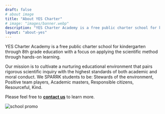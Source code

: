 ```yaml
---
draft: false
# about image
title: "About YES Charter"
# image: "images/banner.webp"
description: "YES Charter Academy is a free public charter school for kindergarten through 8th grade education with a focus on applying the scientific method  through hands-on learning."
layout: "about-yes"
---
```


YES Charter Academy is a free public charter school for kindergarten through 8th grade education with a focus on applying the scientific method  through hands-on learning.

Our mission is to cultivate a nurturing educational environment that pairs rigorous scientific inquiry with the highest standards of both academic and moral conduct. We SPARRK students to be: Stewards of the environment, Positive team players, Academic masters, Responsible citizens, Resourceful, Kind.

Please feel free to **[contact us](/contact)** to learn more.


<img src="/images/about/YES-Outreach-Postcards-Back-112021-1-scaled.jpg" alt="school promo" class="img-fluid">

<script type="application/ld+json">
  {
    "@context": "https://schema.org",
    "@type": "EducationalOrganization",
    "url": "https://yescharteracademy.org",
    "sameAs": ["https://yescharteracademy.com", "https://www.yescharteracademy.org", "https://www.yescharteracademy.com"],
    "logo": "https://www.yescharteracademy.com/images/YESlogo500.webp",
    "name": "Yuba Environmental Science Charter Academy",
    "alternateName": "YES Charter Academy",
    "description": "YES Charter Academy is a free public charter school for kindergarten through 10th grade education with a focus on applying the scientific method  through hands-on learning.",
    "address": {
      "@type": "PostalAddress",
      "streetAddress": "9841 Texas Hill Road",
      "addressLocality": "Oregon House",
      "addressCountry": "US",
      "addressRegion": "California",
      "postalCode": "95962"
    },
    "contactPoint": {
      "@type": "ContactPoint",
      "email": "info@example.com",
      "telephone": "1-530-692-2210"
    }
  }
</script>
